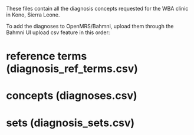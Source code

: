 These files contain all the diagnosis concepts requested for the WBA clinic in Kono, Sierra Leone.

To add the diagnoses to OpenMRS/Bahmni, upload them through the Bahmni UI upload csv feature in this order:

# reference terms (diagnosis_ref_terms.csv)
# concepts (diagnoses.csv)
# sets (diagnosis_sets.csv)

